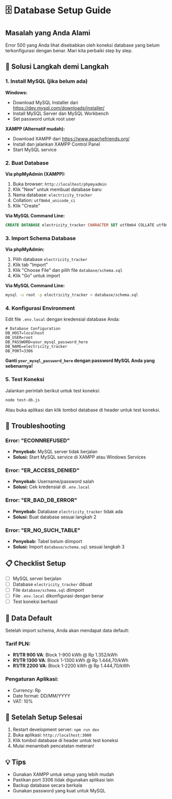 # 🗄️ Database Setup Guide

## Masalah yang Anda Alami

Error 500 yang Anda lihat disebabkan oleh koneksi database yang belum terkonfigurasi dengan benar. Mari kita perbaiki step by step.

## 🔧 Solusi Langkah demi Langkah

### 1. Install MySQL (jika belum ada)

**Windows:**
- Download MySQL Installer dari https://dev.mysql.com/downloads/installer/
- Install MySQL Server dan MySQL Workbench
- Set password untuk root user

**XAMPP (Alternatif mudah):**
- Download XAMPP dari https://www.apachefriends.org/
- Install dan jalankan XAMPP Control Panel
- Start MySQL service

### 2. Buat Database

**Via phpMyAdmin (XAMPP):**
1. Buka browser: `http://localhost/phpmyadmin`
2. Klik "New" untuk membuat database baru
3. Nama database: `electricity_tracker`
4. Collation: `utf8mb4_unicode_ci`
5. Klik "Create"

**Via MySQL Command Line:**
```sql
CREATE DATABASE electricity_tracker CHARACTER SET utf8mb4 COLLATE utf8mb4_unicode_ci;
```

### 3. Import Schema Database

**Via phpMyAdmin:**
1. Pilih database `electricity_tracker`
2. Klik tab "Import"
3. Klik "Choose File" dan pilih file `database/schema.sql`
4. Klik "Go" untuk import

**Via MySQL Command Line:**
```bash
mysql -u root -p electricity_tracker < database/schema.sql
```

### 4. Konfigurasi Environment

Edit file `.env.local` dengan kredensial database Anda:

```env
# Database Configuration
DB_HOST=localhost
DB_USER=root
DB_PASSWORD=your_mysql_password_here
DB_NAME=electricity_tracker
DB_PORT=3306
```

**Ganti `your_mysql_password_here` dengan password MySQL Anda yang sebenarnya!**

### 5. Test Koneksi

Jalankan perintah berikut untuk test koneksi:

```bash
node test-db.js
```

Atau buka aplikasi dan klik tombol database di header untuk test koneksi.

## 🚨 Troubleshooting

### Error: "ECONNREFUSED"
- **Penyebab:** MySQL server tidak berjalan
- **Solusi:** Start MySQL service di XAMPP atau Windows Services

### Error: "ER_ACCESS_DENIED"
- **Penyebab:** Username/password salah
- **Solusi:** Cek kredensial di `.env.local`

### Error: "ER_BAD_DB_ERROR"
- **Penyebab:** Database `electricity_tracker` tidak ada
- **Solusi:** Buat database sesuai langkah 2

### Error: "ER_NO_SUCH_TABLE"
- **Penyebab:** Tabel belum diimport
- **Solusi:** Import `database/schema.sql` sesuai langkah 3

## 📋 Checklist Setup

- [ ] MySQL server berjalan
- [ ] Database `electricity_tracker` dibuat
- [ ] File `database/schema.sql` diimport
- [ ] File `.env.local` dikonfigurasi dengan benar
- [ ] Test koneksi berhasil

## 🎯 Data Default

Setelah import schema, Anda akan mendapat data default:

### Tarif PLN:
- **R1/TR 900 VA**: Block 1-900 kWh @ Rp 1.352/kWh
- **R1/TR 1300 VA**: Block 1-1300 kWh @ Rp 1.444,70/kWh  
- **R1/TR 2200 VA**: Block 1-2200 kWh @ Rp 1.444,70/kWh

### Pengaturan Aplikasi:
- Currency: Rp
- Date format: DD/MM/YYYY
- VAT: 10%

## 🚀 Setelah Setup Selesai

1. Restart development server: `npm run dev`
2. Buka aplikasi: `http://localhost:3000`
3. Klik tombol database di header untuk test koneksi
4. Mulai menambah pencatatan meteran!

## 💡 Tips

- Gunakan XAMPP untuk setup yang lebih mudah
- Pastikan port 3306 tidak digunakan aplikasi lain
- Backup database secara berkala
- Gunakan password yang kuat untuk MySQL
